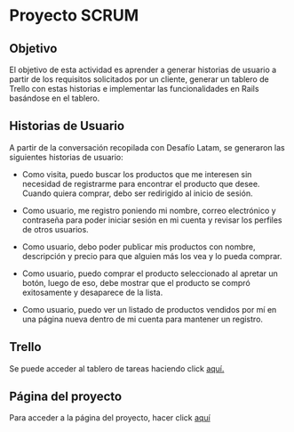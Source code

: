 # Proyecto SCRUM

## Objetivo
El objetivo de esta actividad es aprender a generar historias de usuario a partir de los requisitos solicitados por un cliente,  generar un tablero de Trello con estas historias e implementar las funcionalidades en Rails basándose en el tablero.

## Historias de Usuario
A partir de la conversación recopilada con Desafío Latam, se generaron las siguientes historias de usuario:

- Como visita, puedo buscar los productos que me interesen sin necesidad de registrarme para encontrar el producto que desee. Cuando quiera comprar, debo ser redirigido al inicio de sesión.

- Como usuario, me registro poniendo mi nombre, correo electrónico y contraseña para poder iniciar sesión en mi cuenta y revisar los perfiles de otros usuarios.

- Como usuario, debo poder publicar mis productos con nombre, descripción y precio para que alguien más los vea y lo pueda comprar.

- Como usuario, puedo comprar el producto seleccionado al apretar un botón, luego de eso, debe mostrar que el producto se compró exitosamente y desaparece de la lista.

- Como usuario, puedo ver un listado de productos vendidos por mí en una página nueva dentro de mi cuenta para mantener un registro.

## Trello
Se puede acceder al tablero de tareas haciendo click [aquí.](https://trello.com/b/tltKURi4/historias-de-usuario)

## Página del proyecto
Para acceder a la página del proyecto, hacer click [aquí]()